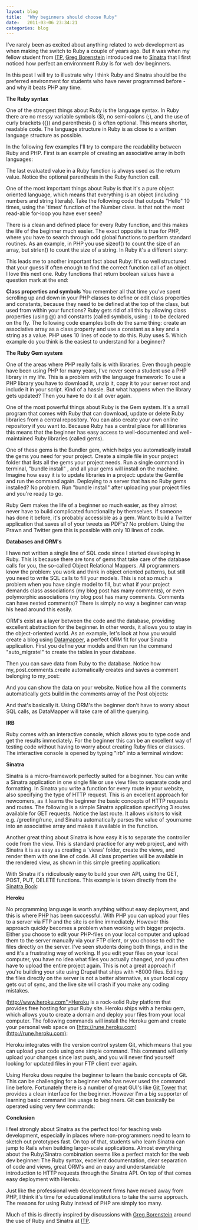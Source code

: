 ```yaml
---
layout: blog
title:  "Why beginners should choose Ruby"
date:   2011-03-06 23:34:21
categories: blog
---
```


I've rarely been as excited about anything related to web development as when making the switch to Ruby a couple of years ago. But it was when my fellow student from [ITP](http://www.itp.nyu.edu), [Greg Borenstein](http://urbanhonking.com/ideasfordozens) introduced me to [Sinatra](http://www.sinatrarb.com/) that I first noticed how perfect an environment Ruby is for web dev beginners.

In this post I will try to illustrate why I think Ruby and Sinatra should be the preferred environment for students who have never programmed before - and why it beats PHP any time.

**The Ruby syntax**

One of the strongest things about Ruby is the language syntax. In Ruby there are no messy variable symbols ($), no semi-colons (;), and the use of curly brackets ({}) and parenthesis () is often optional. This means shorter, readable code. The language structure in Ruby is as close to a written language structure as possible.

In the following few examples I'll try to compare the readability between Ruby and PHP. First is an example of creating an associative array in both languages:

<script src="https://gist.github.com/2075819.js?file=associative.rb"> </script>

The last evaluated value in a Ruby function is always used as the return value. Notice the optional parenthesis in the Ruby function call.

<script src="https://gist.github.com/2076465.js"> </script>

One of the most important things about Ruby is that it's a pure object oriented language, which means that everything is an object (including numbers and string literals). Take the following code that outputs "Hello" 10 times, using the 'times' function of the Number class. Is that not the most read-able for-loop you have ever seen?

<script src="https://gist.github.com/2076498.js"> </script>

There is a clean and defined place for every Ruby function, and this makes the life of the beginner much easier. The exact opposite is true for PHP, where you have to search through odd global functions to perform standard routines. As an example, in PHP you use sizeof() to count the size of an array, but strlen() to count the size of a string. In Ruby it's a different story:
  
<script src="https://gist.github.com/2076531.js"> </script>

This leads me to another important fact about Ruby: It's so well structured that your guess if often enough to find the correct function call of an object. I love this next one. Ruby functions that return boolean values have a question mark at the end:

<script src="https://gist.github.com/2076544.js"> </script>

**Class properties and symbols**
You remember all that time you've spent scrolling up and down in your PHP classes to define or edit class properties and constants, because they need to be defined at the top of the class, but used from within your functions? Ruby gets rid of all this by allowing class properties (using @) and constants (called symbols, using :) to be declared on the fly. The following code examples both do the same thing: create an associative array as a class property and use a constant as a key and a string as a value. PHP uses 10 lines of code to do this. Ruby uses 5. Which example do you think is the easiest to understand for a beginner?
  
<script src="https://gist.github.com/2076561.js"> </script>

**The Ruby Gem system**

One of the areas where PHP really fails is with libraries. Even though people have been using PHP for many years, I've never seen a student use a PHP library in my life. This is a problem with the language framework: To use a PHP library you have to download it, unzip it, copy it to your server root and include it in your script. Kind of a hassle. But what happens when the library gets updated? Then you have to do it all over again.

One of the most powerful things about Ruby is the Gem system. It's a small program that comes with Ruby that can download, update or delete Ruby libraries from a central repository. You can also create your own online repository if you want to. Because Ruby has a central place for all libraries this means that the beginner has easy access to well-documented and well-maintained Ruby libraries (called gems).
  
One of these gems is the Bundler gem, which helps you automatically install the gems you need for your project. Create a simple file in your project folder that lists all the gems your project needs. Run a single command in terminal, "bundle install" , and all your gems will install on the machine. Imagine how easy it is to update libraries in a project: update the Gemfile and run the command again. Deploying to a server that has no Ruby gems installed? No problem. Run "bundle install" after uploading your project files and you're ready to go.

<script src="https://gist.github.com/2076568.js"> </script>

Ruby Gem makes the life of a beginner so much easier, as they almost never have to build complicated functionality by themselves. If someone has done it before, it's probably accessible as a gem. Want to build a Twitter application that saves all of your tweets as PDF's? No problem. Using the Prawn and Twitter gem this is possible with only 10 lines of code.

**Databases and ORM's**

I have not written a single line of SQL code since I started developing in Ruby. This is because there are tons of gems that take care of the database calls for you, the so-called Object Relational Mappers. All programmers know the problem: you work and think in object oriented patterns, but still you need to write SQL calls to fill your models. This is not so much a problem when you have single model to fill, but what if your project demands class associations (my blog post has many comments), or even polymorphic associations (my blog post has many comments. Comments can have nested comments)? There is simply no way a beginner can wrap his head around this easily.

ORM's exist as a layer between the code and the database, providing excellent abstraction for the beginner. In other words, it allows you to stay in the object-oriented world. As an example, let's look at how you would create a blog using [Datamapper](http://datamapper.org), a perfect ORM fit for your Sinatra application. First you define your models and then run the command "auto_migrate!" to create the tables in your database.

<script src="https://gist.github.com/2076588.js"> </script>

Then you can save data from Ruby to the database. Notice how my_post.comments.create automatically creates and saves a comment belonging to my_post:

<script src="https://gist.github.com/2076667.js"> </script>

And you can show the data on your website. Notice how all the comments automatically gets build in the comments array of the Post objects:

<script src="https://gist.github.com/2076677.js"> </script>

And that's basically it. Using ORM's the beginner don't have to worry about SQL calls, as DataMapper will take care of all the querying.
  
**IRB**

Ruby comes with an interactive console, which allows you to type code and get the results immediately. For the beginner this can be an excellent way of testing code without having to worry about creating Ruby files or classes. The interactive console is opened by typing "irb" into a terminal window:

<script src="https://gist.github.com/2076685.js"> </script>

**Sinatra**

Sinatra is a micro-framework perfectly suited for a beginner. You can write a Sinatra application in one single file or use view files to separate code and formatting. In Sinatra you write a function for every route in your website, also specifying the type of HTTP request. This is an excellent approach for newcomers, as it learns the beginner the basic concepts of HTTP requests and routes. The following is a simple Sinatra application specifying 3 routes available for GET requests. Notice the last route. It allows visitors to visit e.g. /greeting/rune, and Sinatra automatically parses the value of :yourname into an associative array and makes it available in the function.

<script src="https://gist.github.com/2076708.js"> </script>

Another great thing about Sinatra is how easy it is to separate the controller code from the view. This is standard practice for any web project, and with Sinatra it is as easy as creating a 'views' folder, create the views, and render them with one line of code. All class properties will be available in the rendered view, as shown in this simple greeting application:

<script src="https://gist.github.com/2076718.js"> </script>

With Sinatra it's ridiculously  easy to build your own API, using the GET, POST, PUT, DELETE functions. This example is taken directly from the [Sinatra Book](http://sinatra-book.gittr.com):

<script src="https://gist.github.com/2076734.js"> </script>

**Heroku**

No programming language is worth anything without easy deployment, and this is where PHP has been successful. With PHP you can upload your files to a server via FTP and the site is online immediately. However this approach quickly becomes a problem when working with bigger projects. Either you choose to edit your PHP-files on your local computer and upload them to the server manually via your FTP client, or you choose to edit the files directly on the server. I've seen students doing both things, and in the end it's a frustrating way of working. If you edit your files on your local computer, you have no idea what files you actually changed, and you often have to upload the entire project again. This is not a great approach if you're building your site using Drupal that ships with +8000 files. Editing the files directly on the server is not a better alternative, as your local copy gets out of sync, and the live site will crash if you make any coding mistakes.
  
(http://www.heroku.com">Heroku</a> is a rock-solid Ruby platform that provides free hosting for your Ruby site. Heroku ships with a heroku gem, which allows you to create a domain and deploy your files from your local computer. The following commands will install the Heroku gem and create your personal web space on [http://rune.heroku.com](http://rune.heroku.com):

<script src="https://gist.github.com/2076763.js"> </script>

Heroku integrates with the version control system Git, which means that you can upload your code using one simple command. This command will only upload your changes since last push, and you will never find yourself looking for updated files in your FTP client ever again.
  
<script src="https://gist.github.com/2076768.js"> </script>

Using Heroku does require the beginner to learn the basic concepts of Git. This can be challenging for a beginner who has never used the command line before. Fortunately there is a number of great GUI's like [Git Tower](http://www.git-tower.com/) that provides a clean interface for the beginner. However I'm a big supporter of learning basic command line usage to beginners. Git can basically be operated using very few commands:

<script src="https://gist.github.com/2076775.js"> </script>

**Conclusion**

I feel strongly about Sinatra as the perfect tool for teaching web development, especially in places where non-programmers need to learn to sketch out prototypes fast. On top of that, students who learn Sinatra can jump to Rails when building larger-scale applications. Almost everything about the Ruby/Sinatra combination seems like a perfect match for the web dev beginner: The Ruby syntax, excellent documentation, clear separation of code and views, great ORM's and an easy and understandable introduction to HTTP requests through the Sinatra API. On top of that comes easy deployment with Heroku.

Just like the professional web development firms have moved away from PHP, I think it's time for educational institutions to take the same approach. The reasons for using Ruby instead of PHP are simply too many.

Much of this is directly inspired by discussions with [Greg Borenstein](http://urbanhonking.com/ideasfordozens) around the use of Ruby and Sinatra at [ITP](http://www.itp.nyu.edu).
